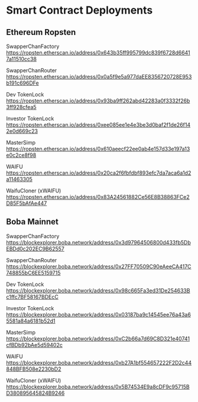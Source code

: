 # Smart Contract Deployments

## Ethereum Ropsten

SwapperChanFactory
https://ropsten.etherscan.io/address/0x643b35ff995799dc839f6728d66417a11510cc38

SwapperChanRouter
https://ropsten.etherscan.io/address/0x0a5f9e5a977daEE8356720728E953b191c696DFe

Dev TokenLock
https://ropsten.etherscan.io/address/0x93ba9ff262abd42283a0f3332f26b3ff928cfea5

Investor TokenLock
https://ropsten.etherscan.io/address/0xee085ee1e4e3be3d0baf2f1de26f142e0d669c23

MasterSimp
https://ropsten.etherscan.io/address/0x610aeecf22ee0ab4e157d33e197a13e0c2ce8f98

WAIFU
https://ropsten.etherscan.io/address/0x20ca2f6fbfdbf893efc7da7aca6a1d2a11463305

WaifuCloner (xWAIFU)
https://ropsten.etherscan.io/address/0x83A24561882Ce56E8B38863FCe2D85F5bAfAe447

## Boba Mainnet

SwapperChanFactory
https://blockexplorer.boba.network/address/0x3d97964506800d433fb5DbEBDd0c202EC9B62557

SwapperChanRouter
https://blockexplorer.boba.network/address/0x27FF70509C90eAeeCA417C748855bC6EE5159715

Dev TokenLock
https://blockexplorer.boba.network/address/0x98c665Fa3ed31De254633Bc1ffc7BF58167BDEcC

Investor TokenLock
https://blockexplorer.boba.network/address/0x03187ba9c14545ee76a43a65581a84a6181b52d1

MasterSimp
https://blockexplorer.boba.network/address/0xC2b66a7d69C8D321e40741cfBDb92bAe5d59402c

WAIFU
https://blockexplorer.boba.network/address/0xb27A1bf554657222F2D2c44848BFB508e2230bD2

WaifuCloner (xWAIFU)
https://blockexplorer.boba.network/address/0x5B74534E9a8cDF9c95715BD380895645824B9246

